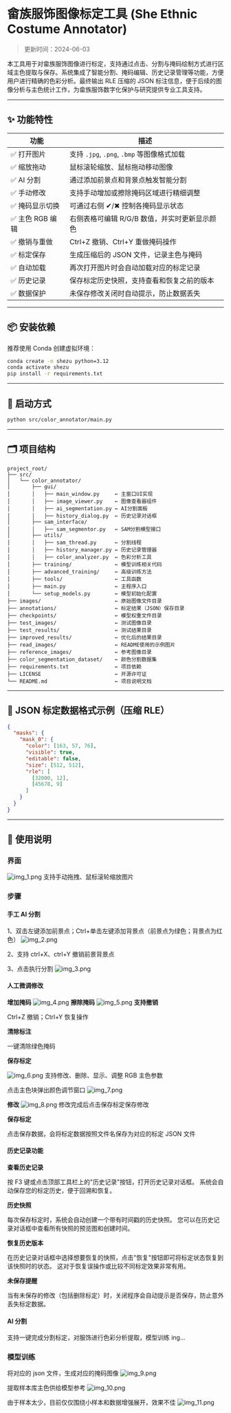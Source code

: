 # 畲族服饰图像标定工具 (She Ethnic Costume Annotator)

> 更新时间：2024-06-03

本工具用于对畲族服饰图像进行标定，支持通过点击、分割与掩码绘制方式进行区域主色提取与保存。系统集成了智能分割、掩码编辑、历史记录管理等功能，方便用户进行精确的色彩分析。最终输出 RLE 压缩的 JSON 标注信息，便于后续的图像分析与主色统计工作，为畲族服饰数字化保护与研究提供专业工具支持。

---

## ✨ 功能特性

| 功能             | 描述                                          |
| ---------------- | --------------------------------------------- |
| ✅ 打开图片      | 支持 `.jpg`, `.png`, `.bmp` 等图像格式加载    |
| ✅ 缩放拖动      | 鼠标滚轮缩放、鼠标拖动移动图像                |
| ✅ AI 分割       | 通过添加前景点和背景点触发智能分割            |
| ✅ 手动修改      | 支持手动增加或擦除掩码区域进行精细调整        |
| ✅ 掩码显示切换  | 可通过右侧 ✔/✖ 控制各掩码显示状态             |
| ✅ 主色 RGB 编辑 | 右侧表格可编辑 R/G/B 数值，并实时更新显示颜色 |
| ✅ 撤销与重做    | Ctrl+Z 撤销、Ctrl+Y 重做掩码操作              |
| ✅ 标定保存      | 生成压缩后的 JSON 文件，记录主色与掩码        |
| ✅ 自动加载      | 再次打开图片时会自动加载对应的标定记录        |
| ✅ 历史记录      | 保存标定历史快照，支持查看和恢复之前的版本    |
| ✅ 数据保护      | 未保存修改关闭时自动提示，防止数据丢失        |

---

## 📦 安装依赖

推荐使用 Conda 创建虚拟环境：

```bash
conda create -n shezu python=3.12
conda activate shezu
pip install -r requirements.txt
```

---

## 🚀 启动方式

```bash
python src/color_annotator/main.py
```

---

## 🗂 项目结构

```
project_root/
├── src/
│   └── color_annotator/
│       ├── gui/
│       │   ├── main_window.py     ← 主窗口UI实现
│       │   ├── image_viewer.py    ← 图像查看器组件
│       │   ├── ai_segmentation.py ← AI分割面板
│       │   ├── history_dialog.py  ← 历史记录对话框
│       ├── sam_interface/
│       │   ├── sam_segmentor.py   ← SAM分割模型接口
│       ├── utils/
│       │   ├── sam_thread.py      ← 分割线程
│       │   ├── history_manager.py ← 历史记录管理器
│       │   ├── color_analyzer.py  ← 色彩分析工具
│       ├── training/              ← 模型训练相关代码
│       ├── advanced_training/     ← 高级训练方法
│       ├── tools/                 ← 工具函数
│       ├── main.py                ← 主程序入口
│       └── setup_models.py        ← 模型初始化配置
├── images/                        ← 原始图像文件目录
├── annotations/                   ← 标定结果（JSON）保存目录
├── checkpoints/                   ← 模型权重文件目录
├── test_images/                   ← 测试图像目录
├── test_results/                  ← 测试结果目录
├── improved_results/              ← 优化后的结果目录
├── read_images/                   ← README使用的示例图片
├── reference_images/              ← 参考图像目录
├── color_segmentation_dataset/    ← 颜色分割数据集
├── requirements.txt               ← 项目依赖
├── LICENSE                        ← 开源许可证
└── README.md                      ← 项目说明文档
```

---

## 🧾 JSON 标定数据格式示例（压缩 RLE）

```json
{
  "masks": {
    "mask_0": {
      "color": [163, 57, 76],
      "visible": true,
      "editable": false,
      "size": [512, 512],
      "rle": [
        [32000, 12],
        [45678, 9]
      ]
    }
  }
}
```

---

## 🧾 使用说明

### 界面

![img_1.png](read_images/img_1.png)
支持手动拖拽、鼠标滚轮缩放图片

### 步骤

#### 手工 AI 分割

1、双击左键添加前景点；Ctrl+单击左键添加背景点（前景点为绿色；背景点为红色）
![img_2.png](read_images/img_2.png)

2、支持 ctrl+X、ctrl+Y 撤销前景背景点

3、点击执行分割
![img_3.png](read_images/img_3.png)

#### 人工微调修改

**增加掩码**
![img_4.png](read_images/img_4.png)
**擦除掩码**
![img_5.png](read_images/img_5.png)
**支持撤销**

Ctrl+Z 撤销；Ctrl+Y 恢复操作

**清除标注**

一键清除绿色掩码

**保存标定**

![img_6.png](read_images/img_6.png)
支持修改、删除、显示、调整 RGB 主色参数

点击主色块弹出颜色调节窗口
![img_7.png](read_images/img_7.png)

**修改**
![img_8.png](read_images/img_8.png)
修改完成后点击保存标定保存修改

**保存标定**

点击保存数据，会将标定数据按照文件名保存为对应的标定 JSON 文件

#### 历史记录功能

**查看历史记录**

按 F3 键或点击顶部工具栏上的"历史记录"按钮，打开历史记录对话框。
系统会自动保存您的标定历史，便于回溯和恢复。

**历史快照**

每次保存标定时，系统会自动创建一个带有时间戳的历史快照。
您可以在历史记录对话框中查看所有快照的预览图和创建时间。

**恢复历史版本**

在历史记录对话框中选择想要恢复的快照，点击"恢复"按钮即可将标定状态恢复到该快照时的状态。
这对于恢复误操作或比较不同标定效果非常有用。

**未保存提醒**

当有未保存的修改（包括删除标定）时，关闭程序会自动提示是否保存，防止意外丢失标定数据。

#### AI 分割

支持一键完成分割标定，对服饰进行色彩分析提取，模型训练 ing...

### 模型训练

将对应的 json 文件，生成对应的掩码图像
![img_9.png](read_images/img_9.png)

提取样本库主色供给模型参考
![img_10.png](read_images/img_10.png)

由于样本太少，目前仅仅围绕小样本和数据增强展开，效果不佳
![img_11.png](read_images/img_11.png)
